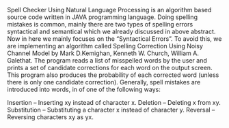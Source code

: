 Spell Checker Using Natural Language Processing is an algorithm based source code written in JAVA programming language. Doing spelling mistakes is common, mainly there are two types of spelling errors syntactical and semantical which we already discussed in above abstract. Now in here we mainly focuses on the “Syntactical Errors”. To avoid this, we are implementing an algorithm called Spelling Correction Using Noisy Channel Model by Mark D.Kemighan, Kenneth W. Church, William A. Galethat. The program reads a list of misspelled words by the user and prints a set of candidate corrections for each word on the output screen. This program also produces the probability of each corrected word (unless there is only one candidate correction). Generally, spell mistakes are introduced into words, in of one of the following ways:

Insertion – Inserting xy instead of character x.
Deletion – Deleting x from xy.
Substitution – Substituting a character x instead of character y.
Reversal – Reversing characters xy as yx.
                                               

